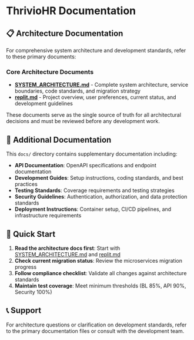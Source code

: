# ThrivioHR Documentation

## 📋 Architecture Documentation

For comprehensive system architecture and development standards, refer to these primary documents:

### Core Architecture Documents
- **[SYSTEM_ARCHITECTURE.md](../SYSTEM_ARCHITECTURE.md)** - Complete system architecture, service boundaries, code standards, and migration strategy
- **[replit.md](../replit.md)** - Project overview, user preferences, current status, and development guidelines

These documents serve as the single source of truth for all architectural decisions and must be reviewed before any development work.

## 📁 Additional Documentation

This `docs/` directory contains supplementary documentation including:

- **API Documentation**: OpenAPI specifications and endpoint documentation
- **Development Guides**: Setup instructions, coding standards, and best practices  
- **Testing Standards**: Coverage requirements and testing strategies
- **Security Guidelines**: Authentication, authorization, and data protection standards
- **Deployment Instructions**: Container setup, CI/CD pipelines, and infrastructure requirements

## 🚀 Quick Start

1. **Read the architecture docs first**: Start with [SYSTEM_ARCHITECTURE.md](../SYSTEM_ARCHITECTURE.md) and [replit.md](../replit.md)
2. **Check current migration status**: Review the microservices migration progress
3. **Follow compliance checklist**: Validate all changes against architecture standards
4. **Maintain test coverage**: Meet minimum thresholds (BL 85%, API 90%, Security 100%)

## 📞 Support

For architecture questions or clarification on development standards, refer to the primary documentation files or consult with the development team.